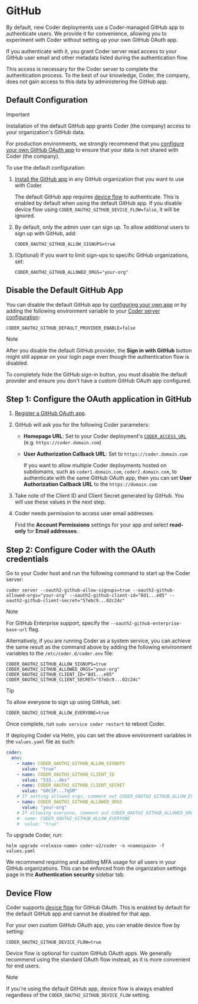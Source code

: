 # GitHub

By default, new Coder deployments use a Coder-managed GitHub app to authenticate
users.
We provide it for convenience, allowing you to experiment with Coder
without setting up your own GitHub OAuth app.

If you authenticate with it, you grant Coder server read access to your GitHub
user email and other metadata listed during the authentication flow.

This access is necessary for the Coder server to complete the authentication
process.
To the best of our knowledge, Coder, the company, does not gain access
to this data by administering the GitHub app.

## Default Configuration

> [!IMPORTANT]
> Installation of the default GitHub app grants Coder (the company) access to your organization's GitHub data.
>
> For production environments, we strongly recommend that you
> [configure your own GitHub OAuth app](#step-1-configure-the-oauth-application-in-github)
> to ensure that your data is not shared with Coder (the company).

To use the default configuration:

1. [Install the GitHub app](https://github.com/apps/DanielRondonGarcia/installations/select_target)
   in any GitHub organization that you want to use with Coder.

   The default GitHub app requires [device flow](#device-flow) to authenticate.
   This is enabled by default when using the default GitHub app.
   If you disable device flow using `CODER_OAUTH2_GITHUB_DEVICE_FLOW=false`, it will be ignored.

1. By default, only the admin user can sign up.
   To allow additional users to sign up with GitHub, add:

   ```shell
   CODER_OAUTH2_GITHUB_ALLOW_SIGNUPS=true
   ```

1. (Optional) If you want to limit sign-ups to specific GitHub organizations, set:

   ```shell
   CODER_OAUTH2_GITHUB_ALLOWED_ORGS="your-org"
   ```

## Disable the Default GitHub App

You can disable the default GitHub app by [configuring your own app](#step-1-configure-the-oauth-application-in-github)
or by adding the following environment variable to your [Coder server configuration](../../reference/cli/server.md#options):

```shell
CODER_OAUTH2_GITHUB_DEFAULT_PROVIDER_ENABLE=false
```

> [!NOTE]
> After you disable the default GitHub provider, the **Sign in with GitHub** button
> might still appear on your login page even though the authentication flow is disabled.
>
> To completely hide the GitHub sign-in button, you must disable the default provider
> and ensure you don't have a custom GitHub OAuth app configured.

## Step 1: Configure the OAuth application in GitHub

1. [Register a GitHub OAuth app](https://developer.github.com/apps/building-oauth-apps/creating-an-oauth-app/).

1. GitHub will ask you for the following Coder parameters:

   - **Homepage URL**: Set to your Coder deployment's
     [`CODER_ACCESS_URL`](../../reference/cli/server.md#--access-url) (e.g.
     `https://coder.domain.com`)
   - **User Authorization Callback URL**: Set to `https://coder.domain.com`

     If you want to allow multiple Coder deployments hosted on subdomains, such as
     `coder1.domain.com`, `coder2.domain.com`, to authenticate with the
     same GitHub OAuth app, then you can set **User Authorization Callback URL** to
     the `https://domain.com`

1. Take note of the Client ID and Client Secret generated by GitHub.
   You will use these values in the next step.

1. Coder needs permission to access user email addresses.

   Find the **Account Permissions** settings for your app and select **read-only** for **Email addresses**.

## Step 2: Configure Coder with the OAuth credentials

Go to your Coder host and run the following command to start up the Coder server:

```shell
coder server --oauth2-github-allow-signups=true --oauth2-github-allowed-orgs="your-org" --oauth2-github-client-id="8d1...e05" --oauth2-github-client-secret="57ebc9...02c24c"
```

> [!NOTE]
> For GitHub Enterprise support, specify the `--oauth2-github-enterprise-base-url` flag.

Alternatively, if you are running Coder as a system service, you can achieve the
same result as the command above by adding the following environment variables
to the `/etc/coder.d/coder.env` file:

```shell
CODER_OAUTH2_GITHUB_ALLOW_SIGNUPS=true
CODER_OAUTH2_GITHUB_ALLOWED_ORGS="your-org"
CODER_OAUTH2_GITHUB_CLIENT_ID="8d1...e05"
CODER_OAUTH2_GITHUB_CLIENT_SECRET="57ebc9...02c24c"
```

> [!TIP]
> To allow everyone to sign up using GitHub, set:
>
> ```shell
> CODER_OAUTH2_GITHUB_ALLOW_EVERYONE=true
> ```

Once complete, run `sudo service coder restart` to reboot Coder.

If deploying Coder via Helm, you can set the above environment variables in the
`values.yaml` file as such:

```yaml
coder:
  env:
    - name: CODER_OAUTH2_GITHUB_ALLOW_SIGNUPS
      value: "true"
    - name: CODER_OAUTH2_GITHUB_CLIENT_ID
      value: "533...des"
    - name: CODER_OAUTH2_GITHUB_CLIENT_SECRET
      value: "G0CSP...7qSM"
    # If setting allowed orgs, comment out CODER_OAUTH2_GITHUB_ALLOW_EVERYONE and its value
    - name: CODER_OAUTH2_GITHUB_ALLOWED_ORGS
      value: "your-org"
    # If allowing everyone, comment out CODER_OAUTH2_GITHUB_ALLOWED_ORGS and it's value
    #- name: CODER_OAUTH2_GITHUB_ALLOW_EVERYONE
    #  value: "true"
```

To upgrade Coder, run:

```shell
helm upgrade <release-name> coder-v2/coder -n <namespace> -f values.yaml
```

We recommend requiring and auditing MFA usage for all users in your GitHub organizations.
This can be enforced from the organization settings page in the **Authentication security** sidebar tab.

## Device Flow

Coder supports
[device flow](https://docs.github.com/en/apps/oauth-apps/building-oauth-apps/authorizing-oauth-apps#device-flow)
for GitHub OAuth.
This is enabled by default for the default GitHub app and cannot be disabled for that app.

For your own custom GitHub OAuth app, you can enable device flow by setting:

```shell
CODER_OAUTH2_GITHUB_DEVICE_FLOW=true
```

Device flow is optional for custom GitHub OAuth apps.
We generally recommend using the standard OAuth flow instead, as it is more convenient for end users.

> [!NOTE]
> If you're using the default GitHub app, device flow is always enabled regardless of
> the `CODER_OAUTH2_GITHUB_DEVICE_FLOW` setting.
